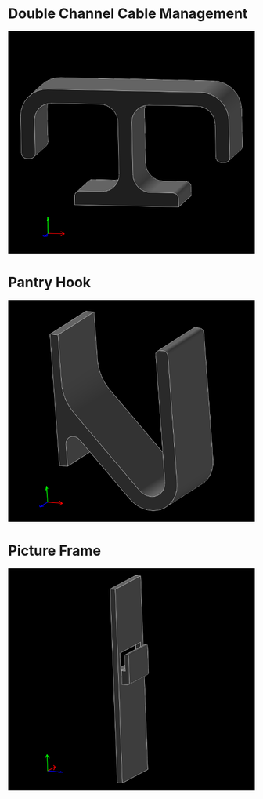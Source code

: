 # Double Channel Cable Management
![double_channel_cable_management](double_channel_cable_management.png)

# Pantry Hook
![pantry_hook](pantry_hook.png)

# Picture Frame
![picture_frame](picture_frame.png)
